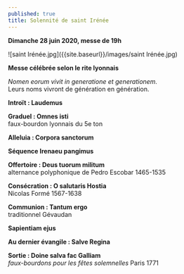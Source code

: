 ```yaml
---
published: true
title: Solennité de saint Irénée
---
```

**Dimanche 28 juin 2020, messe de 19h**  

![saint Irénée.jpg]({{site.baseurl}}/images/saint Irénée.jpg)
 
 **Messe célébrée selon le rite lyonnais**  
 
 *Nomen eorum vivit in generatione et generationem.*  
 Leurs noms vivront de génération en génération.
 
 **Introït : Laudemus**
 
 **Graduel : Omnes isti**  
 faux-bourdon lyonnais du 5e ton
 
 **Alleluia : Corpora sanctorum**  
 
 **Séquence Irenaeu pangimus** 
 
 **Offertoire : Deus tuorum militum**  
 alternance polyphonique de Pedro Escobar 1465-1535
 
 **Consécration : O salutaris Hostia**  
 Nicolas Formé 1567-1638
 
 **Communion : Tantum ergo**  
traditionnel Gévaudan
 
 **Sapientiam ejus**
 
 **Au dernier évangile : Salve Regina**
 
 **Sortie : Doine salva fac Galliam**  
*faux-bourdons pour les fêtes solemnelles* Paris 1771
